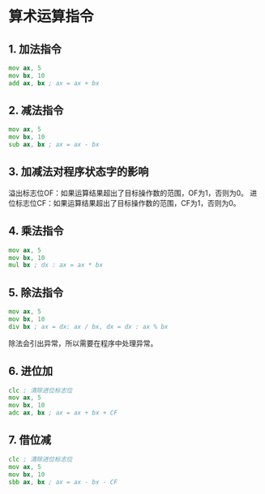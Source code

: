 # 算术运算指令

## 1. 加法指令

```asm
mov ax, 5
mov bx, 10
add ax, bx ; ax = ax + bx
```

## 2. 减法指令

```asm
mov ax, 5
mov bx, 10
sub ax, bx ; ax = ax - bx
```

## 3. 加减法对程序状态字的影响

溢出标志位OF：如果运算结果超出了目标操作数的范围，OF为1，否则为0。
进位标志位CF：如果运算结果超出了目标操作数的范围，CF为1，否则为0。

## 4. 乘法指令

```asm
mov ax, 5
mov bx, 10
mul bx ; dx : ax = ax * bx
```

## 5. 除法指令

```asm
mov ax, 5
mov bx, 10
div bx ; ax = dx: ax / bx, dx = dx : ax % bx
```
除法会引出异常，所以需要在程序中处理异常。

## 6. 进位加

```asm
clc ; 清除进位标志位
mov ax, 5
mov bx, 10
adc ax, bx ; ax = ax + bx + CF
```

## 7. 借位减

```asm
clc ; 清除进位标志位
mov ax, 5
mov bx, 10
sbb ax, bx ; ax = ax - bx - CF
```